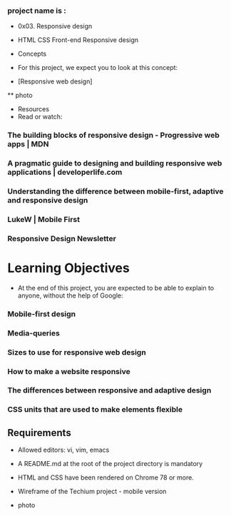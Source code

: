 ### project name is : 

* 0x03. Responsive design
*  HTML CSS Front-end Responsive design



* Concepts
* For this project, we expect you to look at this concept:

* [Responsive web design]


** photo

* Resources
* Read or watch:

### The building blocks of responsive design - Progressive web apps | MDN
### A pragmatic guide to designing and building responsive web applications | developerlife.com
### Understanding the difference between mobile-first, adaptive and responsive design
### LukeW | Mobile First
### Responsive Design Newsletter


#  Learning Objectives
* At the end of this project, you are expected to be able to explain to anyone, without the help of Google:

### Mobile-first design
### Media-queries
### Sizes to use for responsive web design
### How to make a website responsive
### The differences between responsive and adaptive design
### CSS units that are used to make elements flexible



##  Requirements
* Allowed editors: vi, vim, emacs
* A README.md at the root of the project directory is mandatory
* HTML and CSS have been rendered on Chrome 78 or more.
* Wireframe of the Techium project - mobile version


* photo
